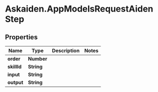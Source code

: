 # Askaiden.AppModelsRequestAidenStep

## Properties
Name | Type | Description | Notes
------------ | ------------- | ------------- | -------------
**order** | **Number** |  | 
**skillId** | **String** |  | 
**input** | **String** |  | 
**output** | **String** |  | 
